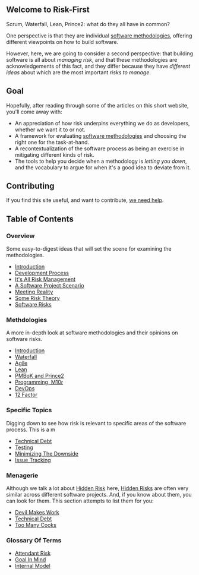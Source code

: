 ## Welcome to Risk-First

Scrum, Waterfall, Lean, Prince2:  what do they all have in common?  

One perspective is that they are individual [software methodologies](https://en.wikipedia.org/wiki/Software_development_process#Methodologies), offering different viewpoints on how to build software.

However, here, we are going to consider a second perspective:  that building software is all about _managing risk_, and that these methodologies are acknowledgements of this fact, and they differ because they have _different ideas_ about which are the most important _risks to manage_.

## Goal

Hopefully, after reading through some of the articles on this short website, you'll come away with:

- An appreciation of how risk underpins everything we do as developers, whether we want it to or not.
- A framework for evaluating [software methodologies](https://en.wikipedia.org/wiki/Software_development_process#Methodologies) and choosing the right one for the task-at-hand.
- A recontextualization of the software process as being an exercise in mitigating different kinds of risk.
- The tools to help you decide when a methodology is _letting you down_, and the vocabulary to argue for when it's a good idea to deviate from it.

## Contributing

If you find this site useful, and want to contribute, [we need help](Contributing).

## Table of Contents

### Overview

Some easy-to-digest ideas that will set the scene for examining the methodologies.

 - [Introduction](Introduction)
 - [Development Process](Development-Process)
 - [It's All Risk Management](All-Risk-Management)
 - [A Software Project Scenario](Software-Project-Scenario)
 - [Meeting Reality](Meeting-Reality)
 - [Some Risk Theory](Risk-Theory)
 - [Software Risks](Software-Risks)
  
### Methdologies

A more in-depth look at software methodologies and their opinions on software risks.

 - [Introduction](Methodologies)
 - [Waterfall](Waterfall)
 - [Agile](Agile)
 - [Lean](Lean)
 - [PMBoK and Prince2](PMBoK)
 - [Programming, M10r](PM)
 - [DevOps](DevOps) 
 - [12 Factor](12factor)
 
### Specific Topics

Digging down to see how risk is relevant to specific areas of the software process.
This is a m

 - [Technical Debt](Technical-Debt)
 - [Testing](Testing)
 - [Minimizing The Downside](Minimizing-The-Downside)
 - [Issue Tracking](Issue-Tracking)
 
### Menagerie

Although we talk a lot about [Hidden Risk](Attendant-Risk) here, [Hidden Risks](Attendant-Risk) are often very similar 
across different software projects.   And, if you know about them, you can look for them.  This section attempts to list them for you:

 - [Devil Makes Work](Devil-Makes-Work)
 - [Technical Debt](Technical-Debt)
 - [Too Many Cooks](Too-Many-Cooks)


### Glossary Of Terms

 - [Attendant Risk](Attendant-Risk)
 - [Goal In Mind](Goal-In-Mind)
 - [Internal Model](Internal-Model)
  



